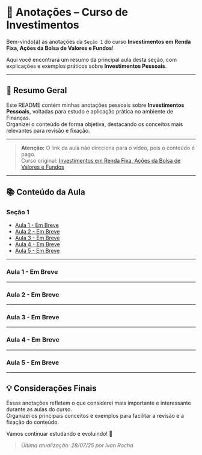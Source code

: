 # 📒 Anotações – Curso de Investimentos

Bem-vindo(a) às anotações da ``Seção 1`` do curso **Investimentos em Renda Fixa, Ações da Bolsa de Valores e Fundos**!

Aqui você encontrará um resumo da principal aula desta seção, com explicações e exemplos práticos sobre **Investimentos Pessoais**.

---

## 📝 Resumo Geral

Este README contém minhas anotações pessoais sobre **Investimentos Pessoais**, voltadas para estudo e aplicação prática no ambiente de Finanças.  
Organizei o conteúdo de forma objetiva, destacando os conceitos mais relevantes para revisão e fixação.

---

> **Atenção:** O link da aula não direciona para o vídeo, pois o conteúdo é pago.  
> Curso original: [Investimentos em Renda Fixa, Ações da Bolsa de Valores e Fundos](https://www.udemy.com/course/aprenda-a-investir-seu-dinheiro/?couponCode=KEEPLEARNINGBR#instructor-1)

---

## 📚 Conteúdo da Aula

### Seção 1

- [Aula 1 - Em Breve]()
- [Aula 2 - Em Breve]()
- [Aula 3 - Em Breve]()
- [Aula 4 - Em Breve]()
- [Aula 5 - Em Breve]()

---

### Aula 1 - Em Breve

---

### Aula 2 - Em Breve

---

### Aula 3 - Em Breve

---

### Aula 4 - Em Breve

---

### Aula 5 - Em Breve

---

## 💡 Considerações Finais

Essas anotações refletem o que considerei mais importante e interessante durante as aulas do curso.  
Organizei os principais conceitos e exemplos para facilitar a revisão e a fixação do conteúdo.

Vamos continuar estudando e evoluindo! 🚀

> _Última atualização: 28/07/25 por Ivan Rocha_